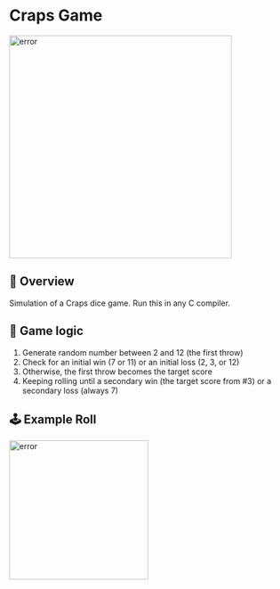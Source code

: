 # Craps Game
<img width="400" alt="error" src="https://mb.cision.com/Public/12069/3235433/8ceee5464e14e27f_800x800ar.jpg">

## 🎲 Overview
Simulation of a Craps dice game. Run this in any C compiler.

## 🧠 Game logic
1. Generate random number between 2 and 12 (the first throw)
2. Check for an initial win (7 or 11) or an initial loss (2, 3, or 12)
3. Otherwise, the first throw becomes the target score
4. Keeping rolling until a secondary win (the target score from #3) or a secondary loss (always 7)

## 🕹 Example Roll
<img width="250" alt="error" src="https://user-images.githubusercontent.com/31792170/173265417-fc1df5de-7a44-47f4-acd4-6637bb71b588.png">
